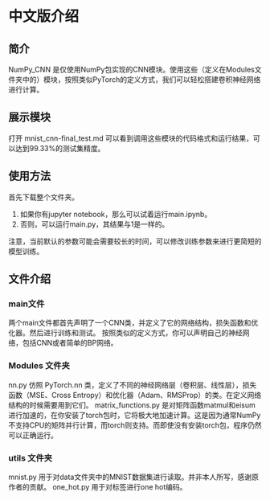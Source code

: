 # 中文版介绍

## 简介 
NumPy_CNN 是仅使用NumPy包实现的CNN模块。使用这些（定义在Modules文件夹中的）模块，按照类似PyTorch的定义方式，我们可以轻松搭建卷积神经网络进行计算。

## 展示模块
打开 mnist_cnn-final_test.md 可以看到调用这些模块的代码格式和运行结果，可以达到99.33%的测试集精度。

## 使用方法
首先下载整个文件夹。
1. 如果你有jupyter notebook，那么可以试着运行main.ipynb。
2. 否则，可以运行main.py，其结果与1是一样的。

注意，当前默认的参数可能会需要较长的时间，可以修改训练参数来进行更简短的模型训练。

## 文件介绍
### main文件
两个main文件都首先声明了一个CNN类，并定义了它的网络结构，损失函数和优化器。然后进行训练和测试。
按照类似的定义方式，你可以声明自己的神经网络，包括CNN或者简单的BP网络。

### Modules 文件夹
nn.py 仿照 PyTorch.nn 类，定义了不同的神经网络层（卷积层、线性层），损失函数（MSE、Cross Entropy）和优化器（Adam、RMSProp）的类。在定义网络结构的时候需要用到它们。
matrix_functions.py 是对矩阵函数matmul和eisum进行加速的，在你安装了torch包时，它将极大地加速计算。这是因为通常NumPy不支持CPU的矩阵并行计算，而torch则支持。而即使没有安装torch包，程序仍然可以正确运行。

### utils 文件夹
mnist.py 用于对data文件夹中的MNIST数据集进行读取。并非本人所写，感谢原作者的贡献。
one_hot.py 用于对标签进行one hot编码。
